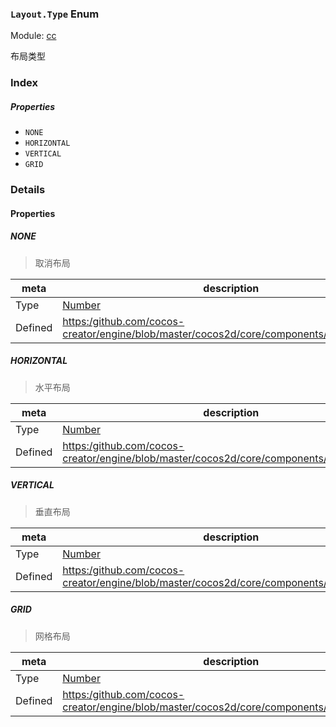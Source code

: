 ### `Layout.Type` Enum



Module: [cc](../modules/cc.md)




布局类型

### Index

##### Properties

  - `NONE`
  - `HORIZONTAL`
  - `VERTICAL`
  - `GRID`

### Details

#### Properties


##### NONE

> 取消布局

| meta | description |
|------|-------------|
| Type | <a href="https://developer.mozilla.org/en/JavaScript/Reference/Global_Objects/Number" class="crosslink external" target="_blank">Number</a> |
| Defined | [https:/github.com/cocos-creator/engine/blob/master/cocos2d/core/components/CCLayout.js:36](https:/github.com/cocos-creator/engine/blob/master/cocos2d/core/components/CCLayout.js#L36) |



##### HORIZONTAL

> 水平布局

| meta | description |
|------|-------------|
| Type | <a href="https://developer.mozilla.org/en/JavaScript/Reference/Global_Objects/Number" class="crosslink external" target="_blank">Number</a> |
| Defined | [https:/github.com/cocos-creator/engine/blob/master/cocos2d/core/components/CCLayout.js:42](https:/github.com/cocos-creator/engine/blob/master/cocos2d/core/components/CCLayout.js#L42) |



##### VERTICAL

> 垂直布局

| meta | description |
|------|-------------|
| Type | <a href="https://developer.mozilla.org/en/JavaScript/Reference/Global_Objects/Number" class="crosslink external" target="_blank">Number</a> |
| Defined | [https:/github.com/cocos-creator/engine/blob/master/cocos2d/core/components/CCLayout.js:49](https:/github.com/cocos-creator/engine/blob/master/cocos2d/core/components/CCLayout.js#L49) |



##### GRID

> 网格布局

| meta | description |
|------|-------------|
| Type | <a href="https://developer.mozilla.org/en/JavaScript/Reference/Global_Objects/Number" class="crosslink external" target="_blank">Number</a> |
| Defined | [https:/github.com/cocos-creator/engine/blob/master/cocos2d/core/components/CCLayout.js:55](https:/github.com/cocos-creator/engine/blob/master/cocos2d/core/components/CCLayout.js#L55) |


